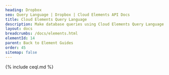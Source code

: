 ```yaml
---
heading: Dropbox
seo: Query Language | Dropbox | Cloud Elements API Docs
title: Cloud Elements Query Language
description: Make database queries using Cloud Elements Query Language.
layout: docs
breadcrumbs: /docs/elements.html
elementId: 14
parent: Back to Element Guides
order: 45
sitemap: false
---
```


{% include ceql.md %}
